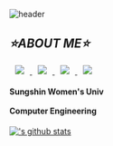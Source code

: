 ![header](https://capsule-render.vercel.app/api?type=rect&color=05022C&height=150&section=footer&text=Lee%20MinHyeong&fontSize=45&fontColor=FFD966)


## ***⭐ABOUT ME⭐***

<a href="https://www.instagram.com/br.__ght/">
    <img 
        src="http://img.shields.io/badge/-instagram-05022C?style=flat&logo=Instagram&link=https://www.instagram.com/br.__ght/"
        style="height : auto; margin-left : 10px; margin-right : 10px;"/>
</a>
<a href="https://blog.naver.com/kjw87130">
      <img
      src="http://img.shields.io/badge/-Blog-bdffc1?style=flat&logo=naver&link=https://blog.naver.com/kjw87130"
      style="height : auto; margin-left : 10px; margin-right : 10px;"/>
</a>
<a href="mailto:already.nyeong@gmail.com">
    <img 
    src="https://img.shields.io/badge/Gmail-d14836?style=flat&logo=Gmail&logoColor=white&link=mailto:already.nyeong@gmail.com"
    style="height : auto; margin-left : 10px; margin-right : 10px;"/>
</a>
 <a href="https://furtive-wormhole-549.notion.site/Portfolio-debebb65bcf2427f87f58d0acba63de6">
      <img
      src="http://img.shields.io/badge/Portfolio-ef99e8?style=flat&logo=notion&link=https://furtive-wormhole-549.notion.site/Portfolio-debebb65bcf2427f87f58d0acba63de6"
      style="height : auto; margin-left : 10px; margin-right : 10px;"/>
    </a>

#### Sungshin Women's Univ<br/></br>Computer Engineering

<!-- ## ***⭐TECT STACK⭐***

<div align="left">
  <img src="https://img.shields.io/badge/react-61DAFB?style=flat-square&logo=react&logoColor=black"> 
  <img src="https://img.shields.io/badge/html-E34F26?style=flat-square&logo=html5&logoColor=white"/>
  <img src="https://img.shields.io/badge/css-blue?style=flat-square&logo=css3&logoColor=white"/> 
  <br/>
  <img src="https://img.shields.io/badge/Python-blue?style=flat-square&logo=Python&logoColor=white"/>
  <img src="https://img.shields.io/badge/c++-00599C?style=flat-square&logo=c%2B%2B&logoColor=white"/> 
  <img src="https://img.shields.io/badge/Java-blue?style=flat-square&logo=Java&logoColor=white"/> 
  <br/>
  <img src="https://img.shields.io/badge/Node.js-339933?style=flat-square&logo=Node.js&logoColor=white"/> 
  <img src="https://img.shields.io/badge/express.js-%23404d59.svg?style=flat-square&logo=Node.js&logoColor=white"/> 
  <br/>
  <img src ="https://img.shields.io/badge/MariaDB-003545?style=flat-square&logo=Node.js&logoColor=white"/> 
  <img src="https://img.shields.io/badge/mysql-%2300f.svg?style=flat-square&logo=Node.js&logoColor=white"/> 
<!--   <img src="https://img.shields.io/badge/react-%2320232a.svg?style=flat-square&logo=Node.js&logoColor=white"/> -->
<!-- </div> --> 

<!-- <br/><br/> -->
[!['s github stats](https://github-readme-stats.vercel.app/api?username=alreadynyeong&count_private=true&custom_title=My%20bright%20github🌠&bg_color=05022C&title_color=FFD966&text_color=FFD966)](https://github.com/anuraghazra/github-readme-stats)

